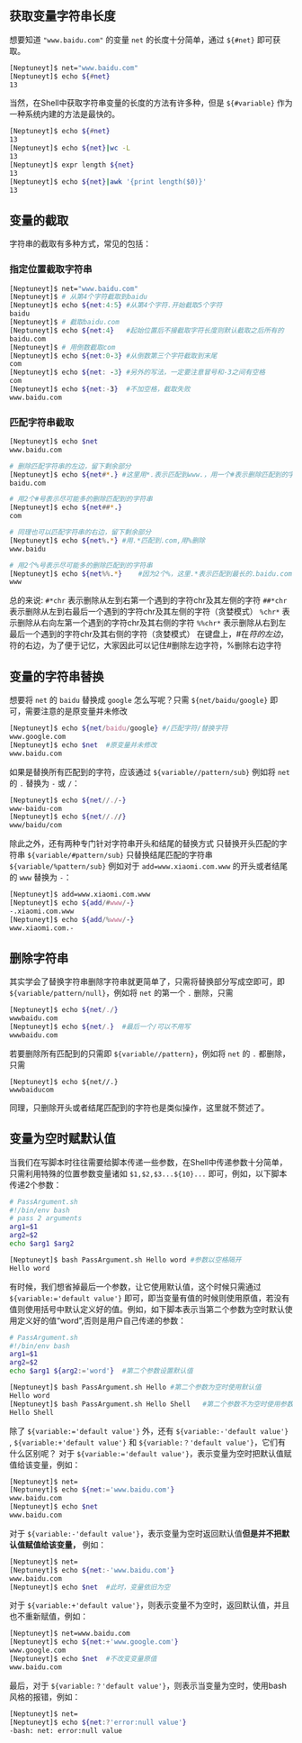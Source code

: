 ## 获取变量字符串长度
想要知道 `"www.baidu.com"` 的变量 `net` 的长度十分简单，通过 `${#net}` 即可获取。
```bash
[Neptuneyt]$ net="www.baidu.com"
[Neptuneyt]$ echo ${#net}
13
```
当然，在Shell中获取字符串变量的长度的方法有许多种，但是 `${#variable}` 作为一种系统内建的方法是最快的。
```bash
[Neptuneyt]$ echo ${#net}
13
[Neptuneyt]$ echo ${net}|wc -L
13
[Neptuneyt]$ expr length ${net}
13
[Neptuneyt]$ echo ${net}|awk '{print length($0)}'
13
```

## 变量的截取
字符串的截取有多种方式，常见的包括：
### 指定位置截取字符串
```bash
[Neptuneyt]$ net="www.baidu.com"
[Neptuneyt]$ # 从第4个字符截取到baidu
[Neptuneyt]$ echo ${net:4:5} #从第4个字符.开始截取5个字符
baidu
[Neptuneyt]$ # 截取baidu.com
[Neptuneyt]$ echo ${net:4}   #起始位置后不接截取字符长度则默认截取之后所有的
baidu.com
[Neptuneyt]$ # 用倒数截取com
[Neptuneyt]$ echo ${net:0-3} #从倒数第三个字符截取到末尾
com
[Neptuneyt]$ echo ${net: -3} #另外的写法，一定要注意冒号和-3之间有空格
com
[Neptuneyt]$ echo ${net:-3}  #不加空格，截取失败
www.baidu.com
```
### 匹配字符串截取
```bash
[Neptuneyt]$ echo $net
www.baidu.com

# 删除匹配字符串的左边，留下剩余部分
[Neptuneyt]$ echo ${net#*.} #这里用*.表示匹配到www.，用一个#表示删除匹配到的字符串，留下剩余的部分
baidu.com

# 用2个#号表示尽可能多的删除匹配到的字符串
[Neptuneyt]$ echo ${net##*.}
com

# 同理也可以匹配字符串的右边，留下剩余部分
[Neptuneyt]$ echo ${net%.*} #用.*匹配到.com,用%删除
www.baidu

# 用2个%号表示尽可能多的删除匹配到的字符串
[Neptuneyt]$ echo ${net%%.*}    #因为2个%，这里.*表示匹配到最长的.baidu.com
www
```

总的来说:
`#*chr` 表示删除从左到右第一个遇到的字符chr及其左侧的字符
`##*chr` 表示删除从左到右最后一个遇到的字符chr及其左侧的字符（贪婪模式）
`%chr*` 表示删除从右向左第一个遇到的字符chr及其右侧的字符
`%%chr*` 表示删除从右到左最后一个遇到的字符chr及其右侧的字符（贪婪模式）
在键盘上，#在$符的左边，%号在$符的右边，为了便于记忆，大家因此可以记住#删除左边字符，%删除右边字符
## 变量的字符串替换
想要将 `net` 的 `baidu` 替换成 `google` 怎么写呢？只需 `${net/baidu/google}` 即可，需要注意的是原变量并未修改
```bash
[Neptuneyt]$ echo ${net/baidu/google} #/匹配字符/替换字符
www.google.com
[Neptuneyt]$ echo $net  #原变量并未修改
www.baidu.com
```
如果是替换所有匹配到的字符，应该通过 `${variable//pattern/sub}`
例如将 `net` 的 `.` 替换为 `-` 或 `/`：
```bash
[Neptuneyt]$ echo ${net//./-}
www-baidu-com
[Neptuneyt]$ echo ${net//.//}
www/baidu/com
```
除此之外，还有两种专门针对字符串开头和结尾的替换方式
只替换开头匹配的字符串 `${variable/#pattern/sub}`
只替换结尾匹配的字符串 `${variable/%pattern/sub}`
例如对于 `add=www.xiaomi.com.www` 的开头或者结尾的 `www` 替换为 `-`：
```bash
[Neptuneyt]$ add=www.xiaomi.com.www
[Neptuneyt]$ echo ${add/#www/-}
-.xiaomi.com.www
[Neptuneyt]$ echo ${add/%www/-}
www.xiaomi.com.-
```

## 删除字符串
其实学会了替换字符串删除字符串就更简单了，只需将替换部分写成空即可，即 `${variable/pattern/null}`，例如将 `net` 的第一个 `.` 删除，只需
```bash
[Neptuneyt]$ echo ${net/./}
wwwbaidu.com
[Neptuneyt]$ echo ${net/.}  #最后一个/可以不用写
wwwbaidu.com
```
若要删除所有匹配到的只需即 `${variable//pattern}`，例如将 `net` 的 `.` 都删除，只需
```
[Neptuneyt]$ echo ${net//.}
wwwbaiducom
```
同理，只删除开头或者结尾匹配到的字符也是类似操作，这里就不赘述了。

## 变量为空时赋默认值
当我们在写脚本时往往需要给脚本传递一些参数，在Shell中传递参数十分简单，只需利用特殊的位置参数变量诸如 `$1,$2,$3...${10}...` 即可，例如，以下脚本传递2个参数：
```bash
# PassArgument.sh
#!/bin/env bash
# pass 2 arguments
arg1=$1
arg2=$2
echo $arg1 $arg2

[Neptuneyt]$ bash PassArgument.sh Hello word #参数以空格隔开
Hello word
```
有时候，我们想省掉最后一个参数，让它使用默认值，这个时候只需通过 `${variable:='default value'}` 即可，即当变量有值的时候则使用原值，若没有值则使用括号中默认定义好的值。例如，如下脚本表示当第二个参数为空时默认使用定义好的值“word”,否则是用户自己传递的参数：
```bash
# PassArgument.sh
#!/bin/env bash
arg1=$1
arg2=$2
echo $arg1 ${arg2:='word'}  #第二个参数设置默认值

[Neptuneyt]$ bash PassArgument.sh Hello #第二个参数为空时使用默认值
Hello word
[Neptuneyt]$ bash PassArgument.sh Hello Shell   #第二个参数不为空时使用参数传递的值
Hello Shell
```

除了 `${variable:='default value'}` 外，还有 `${variable:-'default value'}` , `${variable:+'default value'}` 和 `${variable:？'default value'}`，它们有什么区别呢？
对于 `${variable:='default value'}`，表示变量为空时把默认值赋值给该变量，例如：
```bash
[Neptuneyt]$ net=
[Neptuneyt]$ echo ${net:='www.baidu.com'}
www.baidu.com
[Neptuneyt]$ echo $net
www.baidu.com
```
对于 `${variable:-'default value'}`，表示变量为空时返回默认值**但是并不把默认值赋值给该变量，** 例如：
```bash
[Neptuneyt]$ net=
[Neptuneyt]$ echo ${net:-'www.baidu.com'}
www.baidu.com
[Neptuneyt]$ echo $net  #此时，变量依旧为空
```
对于 `${variable:+'default value'}`，则表示变量不为空时，返回默认值，并且也不重新赋值，例如：
```bash
[Neptuneyt]$ net=www.baidu.com
[Neptuneyt]$ echo ${net:+'www.google.com'}
www.google.com
[Neptuneyt]$ echo $net  #不改变变量原值
www.baidu.com
```
最后，对于 `${variable:？'default value'}`，则表示当变量为空时，使用bash风格的报错，例如：
```bash
[Neptuneyt]$ net=
[Neptuneyt]$ echo ${net:?'error:null value'}
-bash: net: error:null value
```
